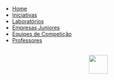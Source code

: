 <!-- docs/_sidebar.md -->

- [Home](README.md)
- [Iniciativas](iniciativas.md)
- [Laboratórios](laboratorios.md)
- [Empresas Juniores](empresas.md)
- [Equipes de Competição](equipes.md)
- [Professores](prof_teste.md)

<br>

<center><img src="https://digital.ufms.br/files/2017/06/unb-300x276.png" height="50" width="50"></center>